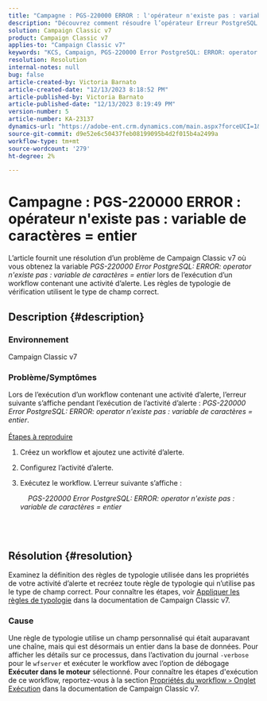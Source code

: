 ```yaml
---
title: "Campagne : PGS-220000 ERROR : l'opérateur n'existe pas : variable de caractères = entier"
description: "Découvrez comment résoudre l’opérateur Erreur PostgreSQL PGS-220000 L’opérateur ERROR n’existe pas variable de caractères = entier"
solution: Campaign Classic v7
product: Campaign Classic v7
applies-to: "Campaign Classic v7"
keywords: "KCS, Campaign, PGS-220000 Error PostgreSQL: ERROR: operator n'existe pas : variable de caractères = entier, Campaign v7, base de données, dépannage"
resolution: Resolution
internal-notes: null
bug: false
article-created-by: Victoria Barnato
article-created-date: "12/13/2023 8:18:52 PM"
article-published-by: Victoria Barnato
article-published-date: "12/13/2023 8:19:49 PM"
version-number: 5
article-number: KA-23137
dynamics-url: "https://adobe-ent.crm.dynamics.com/main.aspx?forceUCI=1&pagetype=entityrecord&etn=knowledgearticle&id=126edece-f499-ee11-be37-6045bd0063aa"
source-git-commit: d9e52e6c50437feb08199095b4d2f015b4a2499a
workflow-type: tm+mt
source-wordcount: '279'
ht-degree: 2%

---
```


# Campagne : PGS-220000 ERROR : opérateur n&#39;existe pas : variable de caractères = entier


L’article fournit une résolution d’un problème de Campaign Classic v7 où vous obtenez la variable *PGS-220000 Error PostgreSQL: ERROR: operator n&#39;existe pas : variable de caractères = entier* lors de l’exécution d’un workflow contenant une activité d’alerte. Les règles de typologie de vérification utilisent le type de champ correct.

## Description {#description}


### Environnement

Campaign Classic v7

### Problème/Symptômes

Lors de l’exécution d’un workflow contenant une activité d’alerte, l’erreur suivante s’affiche pendant l’exécution de l’activité d’alerte :
*PGS-220000 Error PostgreSQL: ERROR: operator n&#39;existe pas : variable de caractères = entier*.<br><br>
<u>Étapes à reproduire</u>

1. Créez un workflow et ajoutez une activité d’alerte.
2. Configurez l’activité d’alerte.
3. Exécutez le workflow. L’erreur suivante s’affiche :



       *PGS-220000 Error PostgreSQL: ERROR: operator n&#39;existe pas : variable de caractères = entier*




<br> <br>



## Résolution {#resolution}


Examinez la définition des règles de typologie utilisée dans les propriétés de votre activité d’alerte et recréez toute règle de typologie qui n’utilise pas le type de champ correct. Pour connaître les étapes, voir [Appliquer les règles de typologie](https://experienceleague.adobe.com/docs/campaign-classic/using/orchestrating-campaigns/campaign-optimization/applying-rules.html) dans la documentation de Campaign Classic v7.

### Cause

Une règle de typologie utilise un champ personnalisé qui était auparavant une chaîne, mais qui est désormais un entier dans la base de données. Pour afficher les détails sur ce processus, dans l’activation du journal `-verbose` pour le `wfserver` et exécuter le workflow avec l’option de débogage <b>Exécuter dans le moteur</b> sélectionné. Pour connaître les étapes d&#39;exécution de ce workflow, reportez-vous à la section [Propriétés du workflow `>`  Onglet Exécution](https://experienceleague.adobe.com/docs/campaign-classic/using/automating-with-workflows/advanced-management/workflow-properties.html?lang=fr#execution) dans la documentation de Campaign Classic v7.
